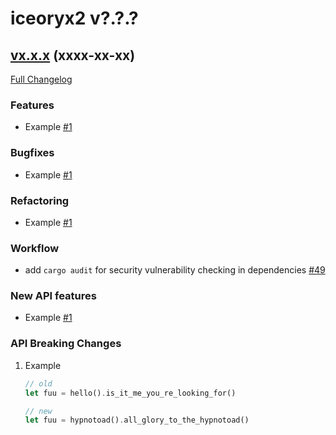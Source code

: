 # iceoryx2 v?.?.?

## [vx.x.x](https://github.com/larry-robotics/iceoryx2/tree/vx.x.x) (xxxx-xx-xx) <!--NOLINT remove this when tag is set-->

[Full Changelog](https://github.com/larry-robotics/iceoryx2/compare/vx.x.x...vx.x.x) <!--NOLINT remove this when tag is set-->

### Features

 * Example [#1](https://github.com/larry-robotics/iceoryx2/issues/1)

### Bugfixes

 * Example [#1](https://github.com/larry-robotics/iceoryx2/issues/1)

### Refactoring

 * Example [#1](https://github.com/larry-robotics/iceoryx2/issues/1)

### Workflow

 * add `cargo audit` for security vulnerability checking in dependencies [#49](https://github.com/eclipse-iceoryx/iceoryx2/issues/49)

### New API features

 * Example [#1](https://github.com/larry-robotics/iceoryx2/issues/1)

### API Breaking Changes

1. Example

    ```rust
    // old
    let fuu = hello().is_it_me_you_re_looking_for()

    // new
    let fuu = hypnotoad().all_glory_to_the_hypnotoad()
    ```
